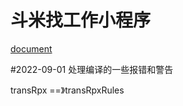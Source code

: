 # 斗米找工作小程序

[document](http://fed.corp.doumi.com/projects/doumi-c-wechat/)

#2022-09-01 处理编译的一些报错和警告

transRpx ==》transRpxRules